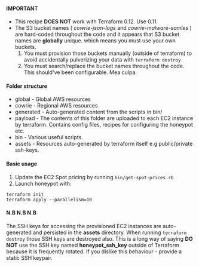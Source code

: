 #### IMPORTANT
* This recipe **DOES NOT** work with Terraform 0.12. Use 0.11.
* The S3 bucket names ( *cowrie-json-logs* and *cowrie-malware-samles* ) are hard-coded throughout the code and it appears that S3 bucket names are **globally** unique. which means you must use your own buckets.
  1. You must provision those buckets manually (outside of terraform) to avoid accidentally pulverizing your data with ```terraform destroy``` 
  1. You must search/replace the bucket names throughout the code. This should've been configurable. Mea culpa.

#### Folder structure
* global - Global AWS resources
* cowrie - Regional AWS resources
* generated - Auto-generated content from the scripts in bin/
* payload - The contents of this folder are uploaded to each EC2 instance by terraform. Contains config files, recipes for configuring the honeypot etc.
* bin - Various useful scripts.
* assets - Resources auto-generated by terraform itself e.g public/private ssh-keys.

#### Basic usage
1. Update the EC2 Spot pricing by running ```bin/get-spot-prices.rb```
2. Launch honeypot with: 
```
terraform init
terraform apply --parallelism=10
```

#### N.B N.B N.B
The SSH keys for accessing the provisioned EC2 instances are auto-generated and persisted in the **assets** directory.
When running ```terraform destroy``` those SSH keys are destroyed also. 
This is a long way of saying **DO NOT** use the SSH key named **honeypot_ssh_key** outside of Terraform because it is frequently rotated.
If you dislike this behaviour - provide a static SSH keypair.


